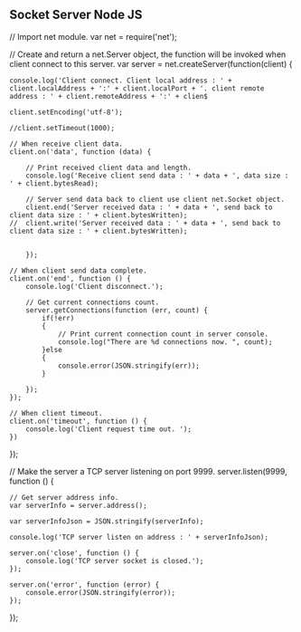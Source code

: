 ## Socket Server Node JS


// Import net module.
var net = require('net');

// Create and return a net.Server object, the function will be invoked when client connect to this server.
var server = net.createServer(function(client) {

    console.log('Client connect. Client local address : ' + client.localAddress + ':' + client.localPort + '. client remote address : ' + client.remoteAddress + ':' + clien$

    client.setEncoding('utf-8');

    //client.setTimeout(1000);

    // When receive client data.
    client.on('data', function (data) {

        // Print received client data and length.
        console.log('Receive client send data : ' + data + ', data size : ' + client.bytesRead);

        // Server send data back to client use client net.Socket object.
        client.end('Server received data : ' + data + ', send back to client data size : ' + client.bytesWritten);
    //  client.write('Server received data : ' + data + ', send back to client data size : ' + client.bytesWritten);


        });

    // When client send data complete.
    client.on('end', function () {
        console.log('Client disconnect.');

        // Get current connections count.
        server.getConnections(function (err, count) {
            if(!err)
            {
                // Print current connection count in server console.
                console.log("There are %d connections now. ", count);
            }else
            {
                console.error(JSON.stringify(err));
            }

        });
    });

    // When client timeout.
    client.on('timeout', function () {
        console.log('Client request time out. ');
    })
});

// Make the server a TCP server listening on port 9999.
server.listen(9999, function () {

    // Get server address info.
    var serverInfo = server.address();

    var serverInfoJson = JSON.stringify(serverInfo);

    console.log('TCP server listen on address : ' + serverInfoJson);

    server.on('close', function () {
        console.log('TCP server socket is closed.');
    });

    server.on('error', function (error) {
        console.error(JSON.stringify(error));
    });

});
